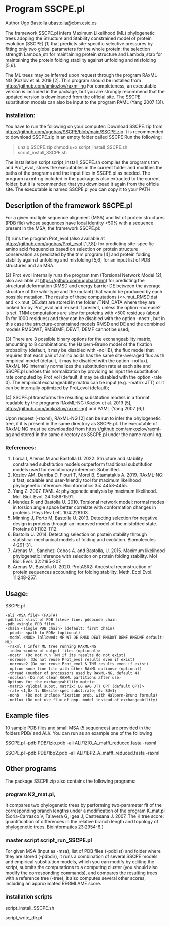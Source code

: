 # Program SSCPE.pl 

Author Ugo Bastolla <ubastolla@cbm.csic.es>

The framework SSCPE.pl infers Maximum Likelihood (ML) phylogenetic trees adoping the Structure and Stability constrained model of protein evolution (SSCPE) [1] that predicts site-specific selective pressures by fitting only two global parameters for the whole protein: the selection strength Lambda_str for maintaining protein structure and Lambda_stab for maintaining the protein folding stability against unfolding and misfolding [5,6]. 

The ML trees may be inferred upon request through the program RAxML-NG (Kozlov et al. 2019 [2]. This program should be installed from https://github.com/amkozlov/raxml-ng For completeness, an executable version is included in the package, but you are strongly recommend that the updated version is downloaded from the official site. The SSCPE substitution models can also be input to the program PAML (Yang 2007 [3]).

### Installation: 

You have to run the following on your computer:
Download SSCPE.zip from  https://github.com/ugobas/SSCPE/blob/main/SSCPE.zip 
It is recommended to download SSCPE.zip in an empty folder called SSCPE
Run the following:

 >unzip SSCPE.zip
 >chmod u+x script_install_SSCPE.sh
 >script_install_SSCPE.sh

The installation script script_install_SSCPE.sh compiles the programs tnm and Prot_evol, stores the executables in the current folder and modifies the paths of the programs and the input files in SSCPE.pl as needed. The program raxml-ng included in the package is also extracted to the current folder, but it is recommended that you downloead it again from the officia site.
The executable is named SSCPE.pl you can copy it to your PATH.

## Description of the framework SSCPE.pl

For a given multiple sequence alignment (MSA) and list of protein structures (PDB file) whose sequences have local identity >50% with a sequence present in the MSA, the framework SSCPE.pl:

(1) runs the program Prot_evol (also available at https://github.com/ugobas/Prot_evol [1,7,8]) for predicting site-specific amino acid frequencies based on selection on protein structure conservation as predicted by the tnm program [4] and protein folding stability against unfolding and misfolding [5,6] for an input list of PDB structures and an MSA.

(2) Prot_evol internally runs the program tnm (Torsional Network Model [2], also available at https://github.com/ugobas/tnm) for predicting the structural deformation (RMSD and energy barrier DE between the average structure of the wild-type and the mutant) that would be produced by each possible mutation. The results of these computations (<>.mut_RMSD.dat and <>.mut_DE.dat) are stored in the folder /TNM_DATA where they are looked for by Prot_evol and reused if present, unless the option -noreuse2 is set. TNM computations are slow for proteins with >500 residues (about 1h for 1000 residues) and they can be disabled with the option -nostr , but in this case the structure-constrained models RMSD and DE and the combined models RMSDWT, RMSDMF, DEWT, DEMF cannot be used;

(3) There are 3 possible binary options for the exchangeability matrix, amounting to 8 combinations: the Halpern-Bruno model of the fixation probability (default, it may be disabled with -noHB), the flux model that requires that each pair of amino acids has the same site-averaged flux as th empirical model (default, it may be disabled with the option -noflux), RAxML-NG internally normalizes the substitution rate at each site and SSCPE.pl undoes this normalization by providing as input the substitution rate computed by Prot_vol (default, it may be disabled with the option -rate 0). The empirical exchangeability matrix can be input (e.g. -matrix JTT) or it can be internally optimized by Prot_evol (default);

(4) SSCPE.pl transforms the resulting substitution models in a format readable by the programs RAxML-NG (Kozlov et al. 2019 [5], https://github.com/amkozlov/raxml-ng) and PAML (Yang 2007 [6]).

Upon request (-raxml), RAxML-NG [2] can be run to infer the phylogenetic tree, if it is present in the same directory as SSCPE.pl. The executable of RAxML-NG must be downloaded from https://github.com/amkozlov/raxml-ng and stored in the same directory as SSCPE.pl under the name raxml-ng.

### References:
1. Lorca I, Arenas M and Bastolla U. 2022. Structure and stability constrained substitution models outperform traditional substitution models used for evolutionary inference. Submitted.
2. Kozlov AM, Darriba D, Flouri T, Morel B, Stamatakis A. 2019. RAxML-NG: a fast, scalable and user-friendly tool for maximum likelihood phylogenetic inference. Bioinformatics 35: 4453-4455.
3. Yang Z. 2007. PAML 4: phylogenetic analysis by maximum likelihood. Mol. Biol. Evol. 24:1586-1591.
4. Mendez R and Bastolla U. 2010. Torsional network model: normal modes in torsion angle space better correlate with conformation changes in proteins. Phys Rev Lett. 104:228103.
5. Minning J, Porto M, Bastolla U. 2013. Detecting selection for negative design in proteins through an improved model of the misfolded state. Proteins 81:1102-1112.
6. Bastolla U. 2014. Detecting selection on protein stability through statistical mechanical models of folding and evolution. Biomolecules 4:291-31.
7. Arenas M., Sanchez-Cobos A. and Bastolla, U. 2015.
Maximum likelihood phylogenetic inference with selection on protein folding stability. Mol Biol. Evol. 32:2195-207.
8. Arenas M, Bastolla U. 2020. ProtASR2: Ancestral reconstruction of protein sequences accounting for folding stability. Meth. Ecol Evol. 11:248-257.

## Usage:

SSCPE.pl 

	-ali <MSA file> (FASTA)
 	-pdblist <list of PDB files> line: pddbcode chain
	-pdb <single PDB file>
 	-chain <single PDB chain> (default: first chain)
	 -pdbdir <path to PDB> (optional)
	 -model <MOD> (allowed: MF WT DE RMSD DEWT RMSDWT DEMF RMSDMF default: ML)
	 -raxml ! infer ML tree running RAxML-NG
	 -index <index of output files (optional)>
	 -nostr  (Do not run TNM if its results do not exist)
	 -noreuse  (Do not reuse Prot_evol results even if exist)
	 -noreuse2 (Do not reuse Prot_evol & TNM results even if exist)
	 -option <one line file with other RAxML options> (optional)
	 -thread (number of processors used by RAxML-NG, default 4)
	 -noclean (Do not clean RAxML partitions after use)
	 Options fot the exchangeability matrix:
	 -matrix <global subst. matrix: LG WAG JTT OPT (default OPT)>
	 -rate <1,0> 1: BU=site-spec subst.rate; 0: BU=1;
	 -nohb   (Do not include fixation prob. with Halpern-Bruno formula)
	 -noflux (Do not use flux of emp. model instead of exchangeability)

## Example files

10 sample PDB files and small MSA (5 sequences) are provided in the folders PDB/ and ALI/. You can run as an example one of the following

SSCPE.pl -pdb PDB/1zio.pdb -ali ALI/1ZIO_A_mafft_reduced.fasta -raxml

SSCPE.pl -pdb PDB/1bp2.pdb -ali ALI/1BP2_A_mafft_reduced.fasta -raxml

 ## Other programs

The package SSCPE.zip also contains the following programs:

### program K2_mat.pl, 

It compares two phylogenetic trees by performing two-parameter fit of the corresponding branch lengths under a modification of the program K_mat.pl (Soria-Carrasco V, Talavera G, Igea J, Castresana J. 2007. The K tree score: quantification of differences in the relative branch length and topology of phylogenetic trees. Bioinformatics 23:2954-6.)

### master script script_run_SSCPE.pl 

For given MSA (input as -msa), list of PDB files (-pdblist) and folder where they are stored (-pdbdir), it runs a combination of several SSCPE models and empirical substitution models, which you can modify by editing the script, submits the computations to a computing cluster (you should also modify the corresponding commands), and compares the resulting trees with a reference tree (-tree), it also computes several other scores, including an approximated REGMLAME score.

### installation scripts

script_install_SSCPE.sh

script_write_dir.pl
